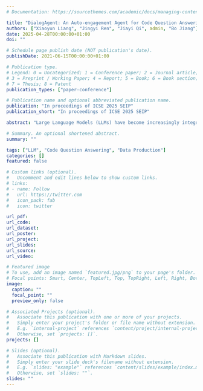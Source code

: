 ```yaml
---
# Documentation: https://sourcethemes.com/academic/docs/managing-content/

title: "DialogAgent: An Auto-engagement Agent for Code Question Answering Data Production"
authors: ["Xiaoyun Liang", "Jingyi Ren", "Jiayi Qi", admin, "Bo Jiang"]
date: 2025-04-28T00:00:00+01:00
doi: ""

# Schedule page publish date (NOT publication's date).
publishDate: 2021-06-15T00:00:00+01:00

# Publication type.
# Legend: 0 = Uncategorized; 1 = Conference paper; 2 = Journal article;
# 3 = Preprint / Working Paper; 4 = Report; 5 = Book; 6 = Book section;
# 7 = Thesis; 8 = Patent
publication_types: ["paper-conference"]

# Publication name and optional abbreviated publication name.
publication: "In proceedings of ICSE 2025 SEIP"
publication_short: "In proceedings of ICSE 2025 SEIP"

abstract: "Large Language Models (LLMs) have become increasingly integral to enhancing developer productivity, particularly in code generation, comprehension, and repair tasks. However, fine-tuning these models with high-quality, real-world data is challenging due to privacy concerns and the lack of accessible, labeled datasets. In this paper, we present DialogAgent, an automated tool for generating synthetic training data that closely mimics real developer interactions within Integrated Development Environments (IDEs). DialogAgent enables the production of diverse, high-fidelity query-response pairs by simulating multi-turn dialogues and contextual behaviors observed in real-world programming scenarios. The tool significantly reduces the reliance on manual data generation, increasing efficiency by 4.8 times compared to traditional methods. Our experiments and online deployment demonstrate substantial improvements in model performance for code-related question-answering tasks: the acceptance rate of responses generated by our in-house model is improved by 33%, after training on synthesized data generated by DialogAgent."

# Summary. An optional shortened abstract.
summary: ""

tags: ["LLM", "Code Question Answering", "Data Production"]
categories: []
featured: false

# Custom links (optional).
#   Uncomment and edit lines below to show custom links.
# links:
# - name: Follow
#   url: https://twitter.com
#   icon_pack: fab
#   icon: twitter

url_pdf:
url_code:
url_dataset:
url_poster:
url_project:
url_slides:
url_source:
url_video:

# Featured image
# To use, add an image named `featured.jpg/png` to your page's folder. 
# Focal points: Smart, Center, TopLeft, Top, TopRight, Left, Right, BottomLeft, Bottom, BottomRight.
image:
  caption: ""
  focal_point: ""
  preview_only: false

# Associated Projects (optional).
#   Associate this publication with one or more of your projects.
#   Simply enter your project's folder or file name without extension.
#   E.g. `internal-project` references `content/project/internal-project/index.md`.
#   Otherwise, set `projects: []`.
projects: []

# Slides (optional).
#   Associate this publication with Markdown slides.
#   Simply enter your slide deck's filename without extension.
#   E.g. `slides: "example"` references `content/slides/example/index.md`.
#   Otherwise, set `slides: ""`.
slides: ""
---
```

